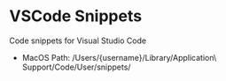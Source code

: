 # VSCode Snippets

Code snippets for Visual Studio Code

- MacOS Path: /Users/{username}/Library/Application\ Support/Code/User/snippets/